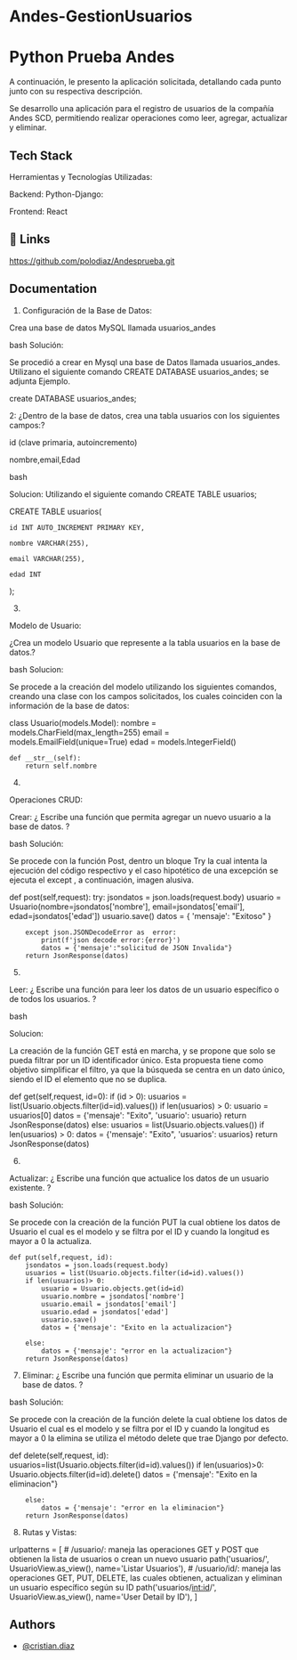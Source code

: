 # Andes-GestionUsuarios
# Python Prueba Andes

A continuación, le presento la aplicación solicitada, detallando cada punto junto con su respectiva descripción. 

Se desarrollo una aplicación para el registro de usuarios de la compañía Andes SCD, permitiendo realizar operaciones como leer, agregar, actualizar y eliminar. 


## Tech Stack



Herramientas y Tecnologías Utilizadas: 

  

Backend:  Python-Django:  

  

Frontend: React 
## 🔗 Links
https://github.com/polodiaz/Andesprueba.git


## Documentation

1) Configuración de la Base de Datos: 

Crea una base de datos MySQL llamada usuarios_andes 

  
bash
Solución: 

Se procedió a crear en Mysql una base de Datos llamada usuarios_andes. 
Utilizano el siguiente comando CREATE DATABASE usuarios_andes; se adjunta Ejemplo.

create DATABASE usuarios_andes;
  
 



2:  ¿Dentro de la base de datos, crea una tabla usuarios con los siguientes campos:? 



id (clave primaria, autoincremento) 



nombre,email,Edad 

 
bash

Solucion:
Utilizando el siguiente comando CREATE TABLE usuarios; 
 
CREATE TABLE usuarios( 

    id INT AUTO_INCREMENT PRIMARY KEY, 

    nombre VARCHAR(255), 

    email VARCHAR(255), 

    edad INT 

); 
  
 



3.

Modelo de Usuario: 

¿Crea un modelo Usuario que represente a la tabla usuarios en la base de datos.? 
 

 bash
 Solucion:  
 

Se procede a la creación del modelo utilizando los siguientes comandos, creando una clase con los campos solicitados, los cuales coinciden con la información de la base de datos: 

class Usuario(models.Model):
    nombre = models.CharField(max_length=255)
    email = models.EmailField(unique=True)
    edad = models.IntegerField()

    def __str__(self):
        return self.nombre

  


4.

Operaciones CRUD: 

 
Crear: ¿ Escribe una función que permita agregar un nuevo usuario a la base de datos. ? 

 
 
bash
Solución: 
 
  Se procede con la función Post, dentro un bloque Try la cual intenta la ejecución del código respectivo y el caso hipotético de una excepción se ejecuta el except , a continuación, imagen alusiva. 

def post(self,request):
        try:
            jsondatos = json.loads(request.body)
            usuario = Usuario(nombre=jsondatos['nombre'], email=jsondatos['email'], edad=jsondatos['edad'])
            usuario.save()
            datos = {
                'mensaje': "Exitoso"
            }
            
        except json.JSONDecodeError as  error:
            print(f'json decode error:{error}')
            datos = {'mensaje':"solicitud de JSON Invalida"}
        return JsonResponse(datos)
  


 5.
 Leer: ¿ Escribe una función para leer los datos de un usuario específico o de todos los usuarios. ?  

 
 
bash

Solucion: 
 
La creación de la función GET está en marcha, y se propone que solo se pueda filtrar por un ID identificador único. Esta propuesta tiene como objetivo simplificar el filtro, ya que la búsqueda se centra en un dato único, siendo el ID el elemento que no se duplica. 

def get(self,request, id=0):
        if (id > 0):
            usuarios = list(Usuario.objects.filter(id=id).values())
            if len(usuarios) > 0:
                usuario = usuarios[0]
                datos = {'mensaje': "Exito", 'usuario': usuario}
                return JsonResponse(datos)
        else:
            usuarios = list(Usuario.objects.values())
            if len(usuarios) > 0:
                datos = {'mensaje': "Exito", 'usuarios': usuarios}
                return JsonResponse(datos)
  


6.

Actualizar: ¿ Escribe una función que actualice los datos de un usuario existente. ? 

 


bash
Solución: 

 

Se procede con la creación de la función PUT la cual obtiene los datos de Usuario el cual es el modelo y se filtra por el ID y cuando la longitud es mayor a 0 la actualiza.


    def put(self,request, id):
        jsondatos = json.loads(request.body)
        usuarios = list(Usuario.objects.filter(id=id).values())
        if len(usuarios)> 0:
            usuario = Usuario.objects.get(id=id)
            usuario.nombre = jsondatos['nombre']
            usuario.email = jsondatos['email']
            usuario.edad = jsondatos['edad']
            usuario.save()
            datos = {'mensaje': "Exito en la actualizacion"}
    
        else:
            datos = {'mensaje': "error en la actualizacion"}
        return JsonResponse(datos)

  



7.  Eliminar: ¿ Escribe una función que permita eliminar un usuario de la base de datos. ? 

 

 
bash
Solución: 

Se procede con la creación de la función delete la cual obtiene los datos de Usuario el cual es el modelo y se filtra por el ID y cuando la longitud es mayor a 0 la elimina se utiliza el método delete que trae Django por defecto.


 def delete(self,request, id):
        usuarios=list(Usuario.objects.filter(id=id).values())
        if len(usuarios)>0:
            Usuario.objects.filter(id=id).delete()
            datos = {'mensaje': "Exito en la eliminacion"}
            
        else:
            datos = {'mensaje': "error en la eliminacion"}
        return JsonResponse(datos)
  




8. Rutas y Vistas: 

urlpatterns = [
    # /usuario/: maneja las operaciones GET y POST que obtienen la lista de usuarios o crean un nuevo usuario
    path('usuarios/', UsuarioView.as_view(), name='Listar Usuarios'),
    # /usuario/id/: maneja las operaciones GET, PUT, DELETE, las cuales obtienen, actualizan y eliminan un usuario específico según su ID
    path('usuarios/<int:id>/', UsuarioView.as_view(), name='User Detail by ID'),
]
## Authors

- [@cristian.diaz](https://github.com/polodiaz)
